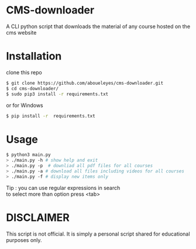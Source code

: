 # CMS-downloader
A CLI python script that downloads the material of any course hosted on the  cms website

# Installation
clone this repo 
```bash
$ git clone https://github.com/aboueleyes/cms-downloader.git
$ cd cms-downloader/
$ sudo pip3 install -r requirements.txt
```
or for Windows 
```bash
$ pip install -r  requirements.txt
```

# Usage
```bash
$ python3 main.py
> ./main.py -h # show help and exit 
> ./main.py -p  # downliad all pdf files for all courses 
> ./main.py -a # download all files including videos for all courses
> ./main.py -f # display new items only
```
Tip : you can use regular expressions in search </br>
to select more than option press \<tab\>
# DISCLAIMER
This script is not official. It is simply a personal script shared  for educational purposes only. 


